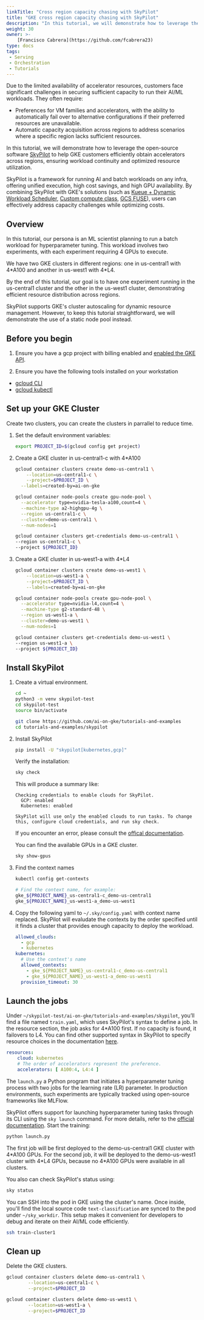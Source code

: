 ```yaml
---
linkTitle: "Cross region capacity chasing with SkyPilot"
title: "GKE cross region capacity chasing with SkyPilot"
description: "In this tutorial, we will demonstrate how to leverage the open-source software [SkyPilot](https://skypilot.readthedocs.io/en/latest/docs/index.html) to help GKE customers efficiently obtain accelerators across regions, ensuring workload continuity and optimized resource utilization."
weight: 30
owner: >-
    [Francisco Cabrera](https://github.com/fcabrera23)
type: docs
tags:
 - Serving
 - Orchestration
 - Tutorials
---
```

Due to the limited availability of accelerator resources, customers face significant challenges in securing sufficient capacity to run their AI/ML workloads. They often require:

* Preferences for VM families and accelerators, with the ability to automatically fail over to alternative configurations if their preferred resources are unavailable.
* Automatic capacity acquisition across regions to address scenarios where a specific region lacks sufficient resources.

In this tutorial, we will demonstrate how to leverage the open-source software [SkyPilot](https://skypilot.readthedocs.io/en/latest/docs/index.html) to help GKE customers efficiently obtain accelerators across regions, ensuring workload continuity and optimized resource utilization.

SkyPilot is a framework for running AI and batch workloads on any infra, offering unified execution, high cost savings, and high GPU availability. By combining SkyPilot with GKE's solutions (such as [Kueue + Dynamic Workload Scheduler](https://cloud.google.com/kubernetes-engine/docs/how-to/provisioningrequest), [Custom compute class](https://cloud.google.com/kubernetes-engine/docs/concepts/about-custom-compute-classes), [GCS FUSE](https://cloud.google.com/storage/docs/cloud-storage-fuse/overview)), users can effectively address capacity challenges while optimizing costs.

## Overview
In this tutorial, our persona is an ML scientist planning to run a batch workload for hyperparameter tuning. This workload involves two experiments, with each experiment requiring 4 GPUs to execute. 

We have two GKE clusters in different regions: one in us-central1 with 4\*A100 and another in us-west1 with 4\*L4.

By the end of this tutorial, our goal is to have one experiment running in the us-central1 cluster and the other in the us-west1 cluster, demonstrating efficient resource distribution across regions.

SkyPilot supports GKE's cluster autoscaling for dynamic resource management. However, to keep this tutorial straightforward, we will demonstrate the use of a static node pool instead.

## Before you begin
1. Ensure you have a gcp project with billing enabled and [enabled the GKE API](https://cloud.google.com/kubernetes-engine/docs/how-to/enable-gkee). 

2. Ensure you have the following tools installed on your workstation
* [gcloud CLI](https://cloud.google.com/sdk/docs/install)
* [gcloud kubectl](https://cloud.google.com/kubernetes-engine/docs/how-to/cluster-access-for-kubectl#install_kubectl)

## Set up your GKE Cluster
Create two clusters, you can create  the clusters in parrallel to reduce time.
1. Set the default environment variables:
	```bash
	export PROJECT_ID=$(gcloud config get project)
	```
	
2. Create a GKE cluster in us-central1-c with 4*A100
	```bash
	gcloud container clusters create demo-us-central1 \
	    --location=us-central1-c \
	    --project=$PROJECT_ID \
  	  --labels=created-by=ai-on-gke
	```
	```bash
	gcloud container node-pools create gpu-node-pool \
	  --accelerator type=nvidia-tesla-a100,count=4 \
	  --machine-type a2-highgpu-4g \
	  --region us-central1-c \
	  --cluster=demo-us-central1 \
	  --num-nodes=1
	```
	```bash
	gcloud container clusters get-credentials demo-us-central1 \
	--region us-central1-c \
	--project ${PROJECT_ID}
	```

3. Create a GKE cluster in us-west1-a with 4*L4
	```bash
	gcloud container clusters create demo-us-west1 \
	    --location=us-west1-a \
	    --project=$PROJECT_ID \
  		--labels=created-by=ai-on-gke
	```
	```bash
	gcloud container node-pools create gpu-node-pool \
	  --accelerator type=nvidia-l4,count=4 \
	  --machine-type g2-standard-48 \
	  --region us-west1-a \
	  --cluster=demo-us-west1 \
	  --num-nodes=1
	```
	```bash
	gcloud container clusters get-credentials demo-us-west1 \
	--region us-west1-a \
	--project ${PROJECT_ID}
	```

## Install SkyPilot
1. Create a virtual environment.
	```bash
	cd ~
	python3 -m venv skypilot-test
	cd skypilot-test
	source bin/activate

	git clone https://github.com/ai-on-gke/tutorials-and-examples
	cd tutorials-and-examples/skypilot
	```

2. Install SkyPilot
	```bash
	pip install -U "skypilot[kubernetes,gcp]"
	```

	Verify the installation:
	```bash
	sky check
	```

	This will produce a summary like:
	```
	Checking credentials to enable clouds for SkyPilot.
	  GCP: enabled
	  Kubernetes: enabled

	SkyPilot will use only the enabled clouds to run tasks. To change this, configure cloud credentials, and run sky check.
	```
	If you encounter an error, please consult the [offical documentation](https://docs.skypilot.co/en/latest/getting-started/installation.html). 

	You can find the available GPUs in a GKE cluster.
	```bash
	sky show-gpus
	```

3. Find the context names
	```bash
	kubectl config get-contexts

	# Find the context name, for example: 
	gke_${PROJECT_NAME}_us-central1-c_demo-us-central1
	gke_${PROJECT_NAME}_us-west1-a_demo-us-west1
	```

4. Copy the following yaml to `~/.sky/config.yaml` with context name replaced.
SkyPilot will evaludate the contexts by the order specified until it finds a cluster that provides enough capacity to deploy the workload.
	```yaml
	allowed_clouds:
	  - gcp
	  - kubernetes
	kubernetes:
	  # Use the context's name
	  allowed_contexts:
	    - gke_${PROJECT_NAME}_us-central1-c_demo-us-central1
	    - gke_${PROJECT_NAME}_us-west1-a_demo-us-west1
	  provision_timeout: 30
	```

## Launch the jobs
Under `~/skypilot-test/ai-on-gke/tutorials-and-examples/skypilot`, you’ll find a file named `train.yaml`, which uses SkyPilot's syntax to define a job. 
In the resource section, the job asks for 4\*A100 first. If no capacity is found, it failovers to L4. You can find other supported syntax in SkyPilot to specify resource choices in the documentation [here](https://docs.skypilot.co/en/latest/examples/auto-failover.html#multiple-candidate-resources).

```yaml
resources:
	cloud: kubernetes
	# The order of accelerators represent the preference.
	accelerators: [ A100:4, L4:4 ]
```

The `launch.py` a Python program that initiates a hyperparameter tuning process with two jobs for the learning rate (LR) parameter. In production environments, such experiments are typically tracked using open-source frameworks like MLFlow.

SkyPilot offers support for launching hyperparameter tuning tasks through its CLI using the `sky launch` command. For more details, refer to the [official documentation](https://docs.skypilot.co/en/latest/running-jobs/many-jobs.html#with-cli-and-config-files).
Start the training:
```bash
python launch.py
```
The first job will be first deployed to the demo-us-central1 GKE cluster with 4\*A100 GPUs. For the second job, it will be deployed to the demo-us-west1 cluster with 4\*L4 GPUs, because no 4*A100 GPUs were available in all clusters.

You also can check SkyPilot's status using: 
```bash
sky status
```

You can SSH into the pod in GKE using the cluster's name. Once inside, you'll find the local source code `text-classification` are synced to the pod under `~/sky_workdir`. This setup makes it convenient for developers to debug and iterate on their AI/ML code efficiently.

```bash
ssh train-cluster1
```

## Clean up
Delete the GKE clusters.
```bash
gcloud container clusters delete demo-us-central1 \
		--location=us-central1-c \
		--project=$PROJECT_ID
```

```bash
gcloud container clusters delete demo-us-west1 \
		--location=us-west1-a \
		--project=$PROJECT_ID
```
